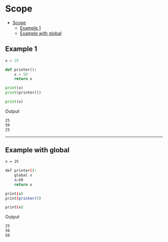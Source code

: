 # Scope

- [Scope](#scope)
  - [Example 1](#example-1)
  - [Example with global](#example-with-global)

## Example 1

```python
x = 25

def printer():
    x = 50
    return x

print(x)
print(printer())

print(x)
```

Output

```bash
25
50
25
```

---

## Example with global

```bash
x = 25

def printer():
    global x
    x=50
    return x

print(x)
print(printer())

print(x)
```

Output

```bash
25
50
50
```

